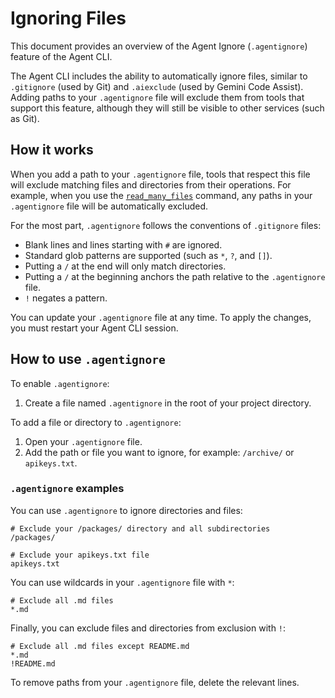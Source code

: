 # Ignoring Files

This document provides an overview of the Agent Ignore (`.agentignore`) feature of the Agent CLI.

The Agent CLI includes the ability to automatically ignore files, similar to `.gitignore` (used by Git) and `.aiexclude` (used by Gemini Code Assist). Adding paths to your `.agentignore` file will exclude them from tools that support this feature, although they will still be visible to other services (such as Git).

## How it works

When you add a path to your `.agentignore` file, tools that respect this file will exclude matching files and directories from their operations. For example, when you use the [`read_many_files`](./tools/multi-file.md) command, any paths in your `.agentignore` file will be automatically excluded.

For the most part, `.agentignore` follows the conventions of `.gitignore` files:

- Blank lines and lines starting with `#` are ignored.
- Standard glob patterns are supported (such as `*`, `?`, and `[]`).
- Putting a `/` at the end will only match directories.
- Putting a `/` at the beginning anchors the path relative to the `.agentignore` file.
- `!` negates a pattern.

You can update your `.agentignore` file at any time. To apply the changes, you must restart your Agent CLI session.

## How to use `.agentignore`

To enable `.agentignore`:

1. Create a file named `.agentignore` in the root of your project directory.

To add a file or directory to `.agentignore`:

1. Open your `.agentignore` file.
2. Add the path or file you want to ignore, for example: `/archive/` or `apikeys.txt`.

### `.agentignore` examples

You can use `.agentignore` to ignore directories and files:

```
# Exclude your /packages/ directory and all subdirectories
/packages/

# Exclude your apikeys.txt file
apikeys.txt
```

You can use wildcards in your `.agentignore` file with `*`:

```
# Exclude all .md files
*.md
```

Finally, you can exclude files and directories from exclusion with `!`:

```
# Exclude all .md files except README.md
*.md
!README.md
```

To remove paths from your `.agentignore` file, delete the relevant lines.

